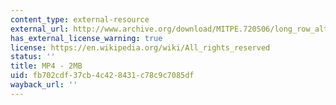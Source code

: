 ```yaml
---
content_type: external-resource
external_url: http://www.archive.org/download/MITPE.720S06/long_row_alternate_attachment_and_grip-220k.mp4
has_external_license_warning: true
license: https://en.wikipedia.org/wiki/All_rights_reserved
status: ''
title: MP4 - 2MB
uid: fb702cdf-37cb-4c42-8431-c78c9c7085df
wayback_url: ''
---
```

